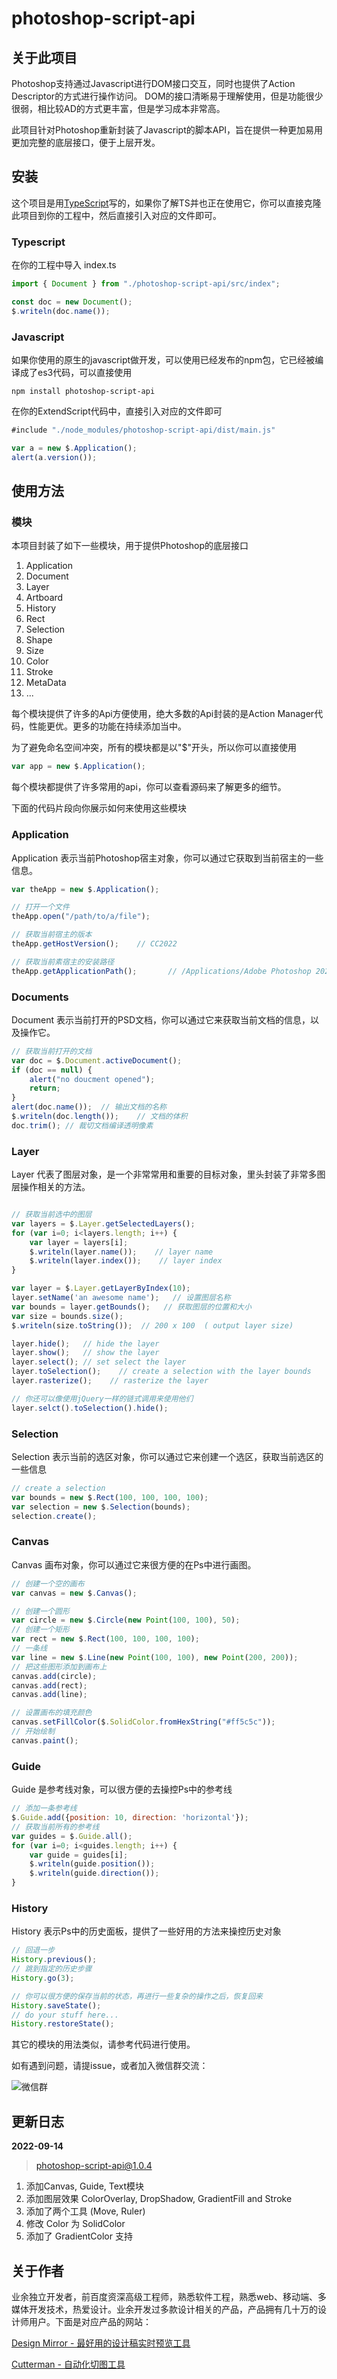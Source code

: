 # photoshop-script-api

## 关于此项目

Photoshop支持通过Javascript进行DOM接口交互，同时也提供了Action Descriptor的方式进行操作访问。
DOM的接口清晰易于理解使用，但是功能很少很弱，相比较AD的方式更丰富，但是学习成本非常高。

此项目针对Photoshop重新封装了Javascript的脚本API，旨在提供一种更加易用更加完整的底层接口，便于上层开发。

## 安装

这个项目是用[TypeScript](http://www.typescriptlang.org)写的，如果你了解TS并也正在使用它，你可以直接克隆此项目到你的工程中，然后直接引入对应的文件即可。

### Typescript

在你的工程中导入 index.ts 

```typescript
import { Document } from "./photoshop-script-api/src/index";

const doc = new Document();
$.writeln(doc.name());
```


### Javascript

如果你使用的原生的javascript做开发，可以使用已经发布的npm包，它已经被编译成了es3代码，可以直接使用

```shell
npm install photoshop-script-api
```

在你的ExtendScript代码中，直接引入对应的文件即可

```javascript
#include "./node_modules/photoshop-script-api/dist/main.js"

var a = new $.Application();
alert(a.version());
```


## 使用方法

### 模块

本项目封装了如下一些模块，用于提供Photoshop的底层接口

1. Application
2. Document
3. Layer
4. Artboard
5. History
6. Rect
7. Selection
8. Shape
9. Size
10. Color
11. Stroke
12. MetaData
13. ...

每个模块提供了许多的Api方便使用，绝大多数的Api封装的是Action Manager代码，性能更优。更多的功能在持续添加当中。

为了避免命名空间冲突，所有的模块都是以"$"开头，所以你可以直接使用

```javascript
var app = new $.Application();
```

每个模块都提供了许多常用的api，你可以查看源码来了解更多的细节。

下面的代码片段向你展示如何来使用这些模块

### Application

Application 表示当前Photoshop宿主对象，你可以通过它获取到当前宿主的一些信息。

```javascript
var theApp = new $.Application();

// 打开一个文件
theApp.open("/path/to/a/file");

// 获取当前宿主的版本
theApp.getHostVersion();    // CC2022

// 获取当前素宿主的安装路径
theApp.getApplicationPath();       // /Applications/Adobe Photoshop 2022/Adobe Photoshop 2022.app

```

### Documents

Document 表示当前打开的PSD文档，你可以通过它来获取当前文档的信息，以及操作它。

```javascript
// 获取当前打开的文档
var doc = $.Document.activeDocument();
if (doc == null) {
    alert("no doucment opened");
    return;
}
alert(doc.name());  // 输出文档的名称
$.writeln(doc.length());    // 文档的体积
doc.trim(); // 裁切文档编译透明像素
```

### Layer

Layer 代表了图层对象，是一个非常常用和重要的目标对象，里头封装了非常多图层操作相关的方法。

```javascript

// 获取当前选中的图层
var layers = $.Layer.getSelectedLayers();
for (var i=0; i<layers.length; i++) {
    var layer = layers[i];
    $.writeln(layer.name());    // layer name
    $.writeln(layer.index());    // layer index
}

var layer = $.Layer.getLayerByIndex(10);
layer.setName('an awesome name');   // 设置图层名称
var bounds = layer.getBounds();   // 获取图层的位置和大小
var size = bounds.size();
$.writeln(size.toString());  // 200 x 100  ( output layer size)

layer.hide();   // hide the layer
layer.show();   // show the layer
layer.select(); // set select the layer
layer.toSelection();    // create a selection with the layer bounds
layer.rasterize();    // rasterize the layer

// 你还可以像使用jQuery一样的链式调用来使用他们
layer.selct().toSelection().hide();

```

### Selection

Selection 表示当前的选区对象，你可以通过它来创建一个选区，获取当前选区的一些信息

```javascript
// create a selection
var bounds = new $.Rect(100, 100, 100, 100);
var selection = new $.Selection(bounds);
selection.create();
```

### Canvas

Canvas 画布对象，你可以通过它来很方便的在Ps中进行画图。

```javascript
// 创建一个空的画布
var canvas = new $.Canvas();

// 创建一个圆形
var circle = new $.Circle(new Point(100, 100), 50);
// 创建一个矩形
var rect = new $.Rect(100, 100, 100, 100);
// 一条线
var line = new $.Line(new Point(100, 100), new Point(200, 200));
// 把这些图形添加到画布上
canvas.add(circle);
canvas.add(rect);
canvas.add(line);

// 设置画布的填充颜色
canvas.setFillColor($.SolidColor.fromHexString("#ff5c5c"));
// 开始绘制
canvas.paint();
```

### Guide

Guide 是参考线对象，可以很方便的去操控Ps中的参考线

```javascript
// 添加一条参考线
$.Guide.add({position: 10, direction: 'horizontal'});
// 获取当前所有的参考线
var guides = $.Guide.all();
for (var i=0; i<guides.length; i++) {
    var guide = guides[i];
    $.writeln(guide.position());
    $.writeln(guide.direction());
}
```

### History

History 表示Ps中的历史面板，提供了一些好用的方法来操控历史对象

```javascript
// 回退一步
History.previous();
// 跳到指定的历史步骤
History.go(3);

// 你可以很方便的保存当前的状态，再进行一些复杂的操作之后，恢复回来
History.saveState();
// do your stuff here...
History.restoreState();

```

其它的模块的用法类似，请参考代码进行使用。

如有遇到问题，请提issue，或者加入微信群交流：

![微信群](https://blog.cutterman.cn/assets/img/wx-group.jpg)

## 更新日志

**2022-09-14**
> photoshop-script-api@1.0.4

1. 添加Canvas, Guide, Text模块
2. 添加图层效果 ColorOverlay, DropShadow, GradientFill and Stroke
3. 添加了两个工具 (Move, Ruler)
4. 修改 Color 为 SolidColor
5. 添加了 GradientColor 支持

## 关于作者
业余独立开发者，前百度资深高级工程师，熟悉软件工程，熟悉web、移动端、多媒体开发技术，热爱设计。业余开发过多款设计相关的产品，产品拥有几十万的设计师用户。下面是对应产品的网站：

[Design Mirror - 最好用的设计稿实时预览工具](http://www.psmirror.cn)

[Cutterman - 自动化切图工具](http://www.cutterman.cn)
